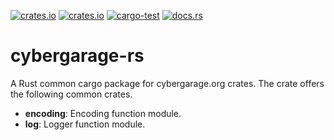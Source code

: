 [![crates.io](https://img.shields.io/crates/v/cybergarage.svg)](https://crates.io/crates/cybergarage)
[![crates.io](https://img.shields.io/crates/d/cybergarage?label=cargo%20installs)](https://crates.io/crates/cybergarage)
[![cargo-test](https://github.com/cybergarage/cybergarage-rs/actions/workflows/cargo.yml/badge.svg)](https://github.com/cybergarage/cybergarage-rs/actions/workflows/cargo.yml)
[![docs.rs](https://img.shields.io/badge/Rustdoc-docs.rs-blueviolet)](https://docs.rs/cybergarage)

# cybergarage-rs
 A Rust common cargo package for cybergarage.org crates. The crate offers the following common crates.

- **encoding**: Encoding function module.
- **log**: Logger function module.
